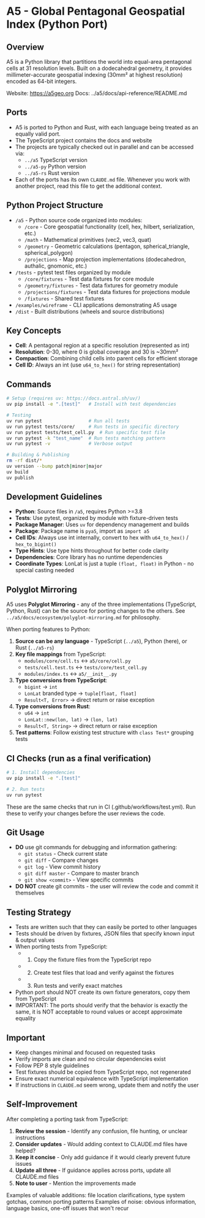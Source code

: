 # A5 - Global Pentagonal Geospatial Index (Python Port)

## Overview
A5 is a Python library that partitions the world into equal-area pentagonal cells at 31 resolution levels. Built on a dodecahedral geometry, it provides millimeter-accurate geospatial indexing (30mm² at highest resolution) encoded as 64-bit integers.

Website: https://a5geo.org
Docs: ../a5/docs/api-reference/README.md

## Ports

- A5 is ported to Python and Rust, with each language being treated as an equally valid port.
- The TypeScript project contains the docs and website
- The projects are typically checked out in parallel and can be accessed via:
  - `../a5` TypeScript version
  - `../a5-py` Python version
  - `../a5-rs` Rust version
- Each of the ports has its own `CLAUDE.md` file. Whenever you work with another project, read this file to get the additional context.


## Python Project Structure
- `/a5` - Python source code organized into modules:
  - `/core` - Core geospatial functionality (cell, hex, hilbert, serialization, etc.)
  - `/math` - Mathematical primitives (vec2, vec3, quat)
  - `/geometry` - Geometric calculations (pentagon, spherical_triangle, spherical_polygon)
  - `/projections` - Map projection implementations (dodecahedron, authalic, gnomonic, etc.)
- `/tests` - pytest test files organized by module
  - `/core/fixtures` - Test data fixtures for core module
  - `/geometry/fixtures` - Test data fixtures for geometry module
  - `/projections/fixtures` - Test data fixtures for projections module
  - `/fixtures` - Shared test fixtures
- `/examples/wireframe` - CLI applications demonstrating A5 usage
- `/dist` - Built distributions (wheels and source distributions)

## Key Concepts
- **Cell**: A pentagonal region at a specific resolution (represented as int)
- **Resolution**: 0-30, where 0 is global coverage and 30 is ~30mm²
- **Compaction**: Combining child cells into parent cells for efficient storage
- **Cell ID**: Always an int (use `u64_to_hex()` for string representation)

## Commands
```bash
# Setup (requires uv: https://docs.astral.sh/uv/)
uv pip install -e ".[test]"   # Install with test dependencies

# Testing
uv run pytest                 # Run all tests
uv run pytest tests/core/     # Run tests in specific directory
uv run pytest tests/test_cell.py  # Run specific test file
uv run pytest -k "test_name"  # Run tests matching pattern
uv run pytest -v              # Verbose output

# Building & Publishing
rm -rf dist/*
uv version --bump patch|minor|major
uv build
uv publish
```

## Development Guidelines
- **Python**: Source files in `/a5`, requires Python >=3.8
- **Tests**: Use pytest, organized by module with fixture-driven tests
- **Package Manager**: Uses `uv` for dependency management and builds
- **Package**: Package name is `pya5`, import as `import a5`
- **Cell IDs**: Always use int internally, convert to hex with `u64_to_hex()` / `hex_to_bigint()`
- **Type Hints**: Use type hints throughout for better code clarity
- **Dependencies**: Core library has no runtime dependencies
- **Coordinate Types**: LonLat is just a tuple `(float, float)` in Python - no special casting needed

## Polyglot Mirroring
A5 uses **Polyglot Mirroring** - any of the three implementations (TypeScript, Python, Rust) can be the source for porting changes to the others. See `../a5/docs/ecosystem/polyglot-mirroring.md` for philosophy.

When porting features to Python:
1. **Source can be any language** - TypeScript (`../a5`), Python (here), or Rust (`../a5-rs`)
2. **Key file mappings** from TypeScript:
   - `modules/core/cell.ts` ↔ `a5/core/cell.py`
   - `tests/cell.test.ts` ↔ `tests/core/test_cell.py`
   - `modules/index.ts` ↔ `a5/__init__.py`
3. **Type conversions from TypeScript**:
   - `bigint` → `int`
   - `LonLat` branded type → `tuple[float, float]`
   - `Result<T, Error>` → direct return or raise exception
4. **Type conversions from Rust**:
   - `u64` → `int`
   - `LonLat::new(lon, lat)` → `(lon, lat)`
   - `Result<T, String>` → direct return or raise exception
5. **Test patterns**: Follow existing test structure with `class Test*` grouping tests

## CI Checks (run as a final verification)
```bash
# 1. Install dependencies
uv pip install -e ".[test]"

# 2. Run tests
uv run pytest
```

These are the same checks that run in CI (.github/workflows/test.yml). Run these to verify your changes before the user reviews the code.

## Git Usage

- **DO** use git commands for debugging and information gathering:
  - `git status` - Check current state
  - `git diff` - Compare changes
  - `git log` - View commit history
  - `git diff master` - Compare to master branch
  - `git show <commit>` - View specific commits
- **DO NOT** create git commits - the user will review the code and commit it themselves

## Testing Strategy

- Tests are written such that they can easily be ported to other languages
- Tests should be driven by fixtures, JSON files that specify known input & output values
- When porting tests from TypeScript:
  - 1. Copy the fixture files from the TypeScript repo
  - 2. Create test files that load and verify against the fixtures
  - 3. Run tests and verify exact matches
- Python port should NOT create its own fixture generators, copy them from TypeScript
- IMPORTANT: The ports should verify that the behavior is exactly the same, it is NOT acceptable to round values or accept approximate equality

## Important
- Keep changes minimal and focused on requested tasks
- Verify imports are clean and no circular dependencies exist
- Follow PEP 8 style guidelines
- Test fixtures should be copied from TypeScript repo, not regenerated
- Ensure exact numerical equivalence with TypeScript implementation
- If instructions in `CLAUDE.md` seem wrong, update them and notify the user

## Self-Improvement
After completing a porting task from TypeScript:
1. **Review the session** - Identify any confusion, file hunting, or unclear instructions
2. **Consider updates** - Would adding context to CLAUDE.md files have helped?
3. **Keep it concise** - Only add guidance if it would clearly prevent future issues
4. **Update all three** - If guidance applies across ports, update all CLAUDE.md files
5. **Note to user** - Mention the improvements made

Examples of valuable additions: file location clarifications, type system gotchas, common porting patterns
Examples of noise: obvious information, language basics, one-off issues that won't recur
